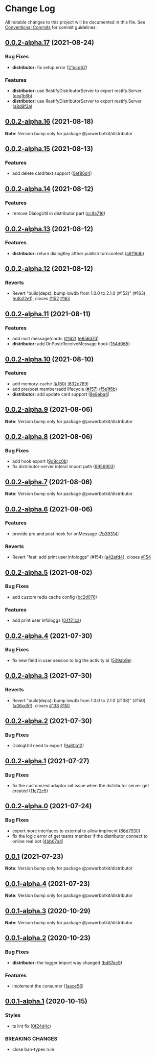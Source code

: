 # Change Log

All notable changes to this project will be documented in this file.
See [Conventional Commits](https://conventionalcommits.org) for commit guidelines.

## [0.0.2-alpha.17](https://github.com/PowerBotKit/powerbot/compare/v0.0.2-alpha.16...v0.0.2-alpha.17) (2021-08-24)


### Bug Fixes

* **distributor:** fix setup error ([21bcd62](https://github.com/PowerBotKit/powerbot/commit/21bcd62b1566243a54dc12e6561079afba393dd1))


### Features

* **distributor:** use RestifyDistributorServer to export restify.Server ([eea1b6b](https://github.com/PowerBotKit/powerbot/commit/eea1b6bb03652bf37025d467d74097bb74612ad3))
* **distributor:** use RestifyDistributorServer to export restify.Server ([a8d8f3a](https://github.com/PowerBotKit/powerbot/commit/a8d8f3a8bc68996f33184000894146dabbe2569d))





## [0.0.2-alpha.16](https://github.com/PowerBotKit/powerbot/compare/v0.0.2-alpha.15...v0.0.2-alpha.16) (2021-08-18)

**Note:** Version bump only for package @powerbotkit/distributor





## [0.0.2-alpha.15](https://github.com/PowerBotKit/powerbot/compare/v0.0.2-alpha.14...v0.0.2-alpha.15) (2021-08-13)


### Features

* add delete card/text support ([0ef86d4](https://github.com/PowerBotKit/powerbot/commit/0ef86d4aa81c2df2bc7f59cdae7ab1c516e83d6d))





## [0.0.2-alpha.14](https://github.com/PowerBotKit/powerbot/compare/v0.0.2-alpha.13...v0.0.2-alpha.14) (2021-08-12)


### Features

* remove DialogUtil in distributor part ([cc9a716](https://github.com/PowerBotKit/powerbot/commit/cc9a7165f0bd5cde7e15dc0a69d8cf8a85836534))





## [0.0.2-alpha.13](https://github.com/PowerBotKit/powerbot/compare/v0.0.2-alpha.12...v0.0.2-alpha.13) (2021-08-12)


### Features

* **distributor:** return dialogKey afther publish turncontext ([a9f16db](https://github.com/PowerBotKit/powerbot/commit/a9f16db49354582ad66b5d1ea5d175fc110e72f6))





## [0.0.2-alpha.12](https://github.com/PowerBotKit/powerbot/compare/v0.0.2-alpha.11...v0.0.2-alpha.12) (2021-08-12)


### Reverts

* Revert "build(deps): bump lowdb from 1.0.0 to 2.1.0 (#152)" (#163) ([e4b22e1](https://github.com/PowerBotKit/powerbot/commit/e4b22e1a68fb31c20eadf7da240a4d4f2eef1f32)), closes [#152](https://github.com/PowerBotKit/powerbot/issues/152) [#163](https://github.com/PowerBotKit/powerbot/issues/163)





## [0.0.2-alpha.11](https://github.com/PowerBotKit/powerbot/compare/v0.0.2-alpha.10...v0.0.2-alpha.11) (2021-08-11)


### Features

* add mult message/cards ([#162](https://github.com/PowerBotKit/powerbot/issues/162)) ([e856d70](https://github.com/PowerBotKit/powerbot/commit/e856d70f7477677a2e788e0210391a10205b4428))
* **distributor:** add OnPostrReceiveMessage hook ([154d065](https://github.com/PowerBotKit/powerbot/commit/154d065a85bd28efdde9288b4bae25ed48f7e843))





## [0.0.2-alpha.10](https://github.com/PowerBotKit/powerbot/compare/v0.0.2-alpha.9...v0.0.2-alpha.10) (2021-08-10)


### Features

* add memory-cache ([#160](https://github.com/PowerBotKit/powerbot/issues/160)) ([632e789](https://github.com/PowerBotKit/powerbot/commit/632e789703b1d32cc48e04b205c6b0b4d24eeb6d))
* add pre/post membersadd lifecycle ([#157](https://github.com/PowerBotKit/powerbot/issues/157)) ([f5e1f6b](https://github.com/PowerBotKit/powerbot/commit/f5e1f6b2ee33780693cd6dd5c8a8fb8a0113b590))
* **distributor:** add update card support ([8e9eba4](https://github.com/PowerBotKit/powerbot/commit/8e9eba43d6b5de158f6c67b0fca3f5ed07e9a439))





## [0.0.2-alpha.9](https://github.com/PowerBotKit/powerbot/compare/v0.0.2-alpha.8...v0.0.2-alpha.9) (2021-08-06)

**Note:** Version bump only for package @powerbotkit/distributor





## [0.0.2-alpha.8](https://github.com/PowerBotKit/powerbot/compare/v0.0.2-alpha.7...v0.0.2-alpha.8) (2021-08-06)


### Bug Fixes

* add hook export ([9d8cc0b](https://github.com/PowerBotKit/powerbot/commit/9d8cc0b15c6461a2e63d601810b74b984dbd505f))
* fix distributor-server interal import path ([6956903](https://github.com/PowerBotKit/powerbot/commit/6956903308824f060528cfaae3c551bbf41be396))





## [0.0.2-alpha.7](https://github.com/PowerBotKit/powerbot/compare/v0.0.2-alpha.6...v0.0.2-alpha.7) (2021-08-06)

**Note:** Version bump only for package @powerbotkit/distributor





## [0.0.2-alpha.6](https://github.com/PowerBotKit/powerbot/compare/v0.0.2-alpha.5...v0.0.2-alpha.6) (2021-08-06)


### Features

* provide pre and post hook for onMessage ([7b39314](https://github.com/PowerBotKit/powerbot/commit/7b3931458d235a4840a40aedce19ea3abcbab5dd))


### Reverts

* Revert "feat: add print user infologgs" (#154) ([a42efd4](https://github.com/PowerBotKit/powerbot/commit/a42efd4976014572686cab5fe45fa4f877cd3c00)), closes [#154](https://github.com/PowerBotKit/powerbot/issues/154)





## [0.0.2-alpha.5](https://github.com/PowerBotKit/powerbot/compare/v0.0.2-alpha.4...v0.0.2-alpha.5) (2021-08-02)


### Bug Fixes

* add custom redis cache config ([bc2d078](https://github.com/PowerBotKit/powerbot/commit/bc2d078f70dbe51bf0fc0e1524b52bf80da83ec8))


### Features

* add print user infologgs ([04f21ca](https://github.com/PowerBotKit/powerbot/commit/04f21ca91fa93c04745e04261323383c3325b3a6))





## [0.0.2-alpha.4](https://github.com/PowerBotKit/powerbot/compare/v0.0.2-alpha.3...v0.0.2-alpha.4) (2021-07-30)


### Bug Fixes

* fix new field in user session to log the activity id ([509ab9e](https://github.com/PowerBotKit/powerbot/commit/509ab9e39369d3457c6b665bab7929fe0346b516))






## [0.0.2-alpha.3](https://github.com/PowerBotKit/powerbot/compare/v0.0.2-alpha.2...v0.0.2-alpha.3) (2021-07-30)


### Reverts

* Revert "build(deps): bump lowdb from 1.0.0 to 2.1.0 (#138)" (#150) ([a06cd5f](https://github.com/PowerBotKit/powerbot/commit/a06cd5f1a0b36f13a762633f0ea170c021f529c7)), closes [#138](https://github.com/PowerBotKit/powerbot/issues/138) [#150](https://github.com/PowerBotKit/powerbot/issues/150)





## [0.0.2-alpha.2](https://github.com/PowerBotKit/powerbot/compare/v0.0.2-alpha.1...v0.0.2-alpha.2) (2021-07-30)


### Bug Fixes

* DialogUtil need to export ([9a80a12](https://github.com/PowerBotKit/powerbot/commit/9a80a1277bb36f05e172610987761e33614a44dd))





## [0.0.2-alpha.1](https://github.com/PowerBotKit/powerbot/compare/v0.0.2-alpha.0...v0.0.2-alpha.1) (2021-07-27)


### Bug Fixes

* fix the customized adaptor init issue when the distributor server get created ([11c72c5](https://github.com/PowerBotKit/powerbot/commit/11c72c58a413b235ccbcf8b26f79e1e1322214fc))





## [0.0.2-alpha.0](https://github.com/PowerBotKit/powerbot/compare/v0.0.1...v0.0.2-alpha.0) (2021-07-24)


### Bug Fixes

* export more interfaces to external to allow implment ([66d7930](https://github.com/PowerBotKit/powerbot/commit/66d7930e975355ab328f08c5b4b899a4432f2bf7))
* fix the logic error of get teams member if the distributor connect to online real bot ([4bb67a4](https://github.com/PowerBotKit/powerbot/commit/4bb67a450c97387f26847cc1d23ff1d2b35f6b33))






## [0.0.1](https://github.com/PowerBotKit/powerbot/compare/v0.0.1-alpha.4...v0.0.1) (2021-07-23)

**Note:** Version bump only for package @powerbotkit/distributor





## [0.0.1-alpha.4](https://github.com/PowerBotKit/powerbot/compare/v0.0.1-alpha.3...v0.0.1-alpha.4) (2021-07-23)

**Note:** Version bump only for package @powerbotkit/distributor





## [0.0.1-alpha.3](https://github.com/PowerBotKit/powerbot/compare/v0.0.1-alpha.2...v0.0.1-alpha.3) (2020-10-29)

**Note:** Version bump only for package @powerbotkit/distributor





## [0.0.1-alpha.2](https://github.com/PowerBotKit/powerbot/compare/v0.0.1-alpha.1...v0.0.1-alpha.2) (2020-10-23)


### Bug Fixes

* **distributor:** the logger import way changed ([bd67ec9](https://github.com/PowerBotKit/powerbot/commit/bd67ec9db2476a40e77b7336677c527f33b46670))


### Features

* implement the consumer ([1aace58](https://github.com/PowerBotKit/powerbot/commit/1aace58cb616501a7d86ad866ba26dd56b802182))





## [0.0.1-alpha.1](https://github.com/PowerBotKit/powerbot/compare/v0.0.1-alpha.0...v0.0.1-alpha.1) (2020-10-15)


### Styles

* ts lint fix ([0f24d4c](https://github.com/PowerBotKit/powerbot/commit/0f24d4c0a1c5af12e33445291a1c51e64893e8bd))


### BREAKING CHANGES

* close ban-types rule
